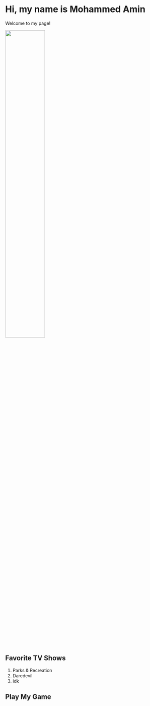 
<h1> Hi, my name is Mohammed Amin</h1>
<p> Welcome to my page!</p>
<img src="https://images-wixmp-ed30a86b8c4ca887773594c2.wixmp.com/f/4046ceee-d776-4721-934c-1e7fafedb0f6/dequpxt-1bebfb58-ca59-4696-8a69-42d40657bede.gif?token=eyJ0eXAiOiJKV1QiLCJhbGciOiJIUzI1NiJ9.eyJzdWIiOiJ1cm46YXBwOjdlMGQxODg5ODIyNjQzNzNhNWYwZDQxNWVhMGQyNmUwIiwiaXNzIjoidXJuOmFwcDo3ZTBkMTg4OTgyMjY0MzczYTVmMGQ0MTVlYTBkMjZlMCIsIm9iaiI6W1t7InBhdGgiOiJcL2ZcLzQwNDZjZWVlLWQ3NzYtNDcyMS05MzRjLTFlN2ZhZmVkYjBmNlwvZGVxdXB4dC0xYmViZmI1OC1jYTU5LTQ2OTYtOGE2OS00MmQ0MDY1N2JlZGUuZ2lmIn1dXSwiYXVkIjpbInVybjpzZXJ2aWNlOmZpbGUuZG93bmxvYWQiXX0.fRKSxc_NU0WKXy0mRADFeHOTpwV8p-kLcj034q1pJd0" style= width:50%; margin:auto; display:block">

<h2>Favorite TV Shows</h2>
<ol>
  <li> Parks & Recreation</li>
  <li> Daredevil</li>
  <li>idk</li>
</ol>

<h2>Play My Game</h2>

